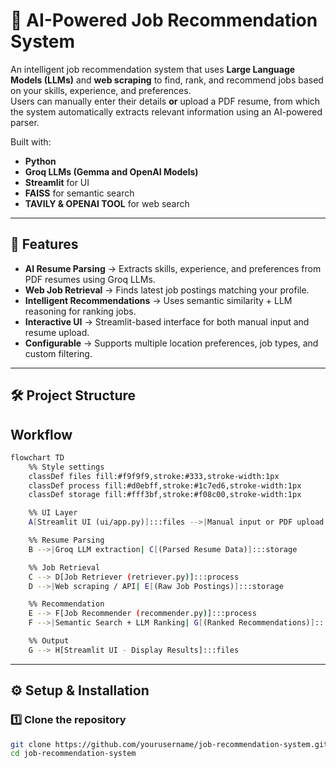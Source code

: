 # 💼 AI-Powered Job Recommendation System

An intelligent job recommendation system that uses **Large Language Models (LLMs)** and **web scraping** to find, rank, and recommend jobs based on your skills, experience, and preferences.  
Users can manually enter their details **or** upload a PDF resume, from which the system automatically extracts relevant information using an AI-powered parser.

Built with:
- **Python**
- **Groq LLMs (Gemma and OpenAI Models)**
- **Streamlit** for UI
- **FAISS** for semantic search
- **TAVILY & OPENAI TOOL** for web search 
---

## 🚀 Features

- **AI Resume Parsing** → Extracts skills, experience, and preferences from PDF resumes using Groq LLMs.
- **Web Job Retrieval** → Finds latest job postings matching your profile.
- **Intelligent Recommendations** → Uses semantic similarity + LLM reasoning for ranking jobs.
- **Interactive UI** → Streamlit-based interface for both manual input and resume upload.
- **Configurable** → Supports multiple location preferences, job types, and custom filtering.

---

## 🛠️ Project Structure



## Workflow

```bash
flowchart TD
    %% Style settings
    classDef files fill:#f9f9f9,stroke:#333,stroke-width:1px
    classDef process fill:#d0ebff,stroke:#1c7ed6,stroke-width:1px
    classDef storage fill:#fff3bf,stroke:#f08c00,stroke-width:1px

    %% UI Layer
    A[Streamlit UI (ui/app.py)]:::files -->|Manual input or PDF upload| B[Resume Parser (resume_parser.py)]:::process

    %% Resume Parsing
    B -->|Groq LLM extraction| C[(Parsed Resume Data)]:::storage

    %% Job Retrieval
    C --> D[Job Retriever (retriever.py)]:::process
    D -->|Web scraping / API| E[(Raw Job Postings)]:::storage

    %% Recommendation
    E --> F[Job Recommender (recommender.py)]:::process
    F -->|Semantic Search + LLM Ranking| G[(Ranked Recommendations)]:::storage

    %% Output
    G --> H[Streamlit UI - Display Results]:::files
```

---

## ⚙️ Setup & Installation

### 1️⃣ Clone the repository
```bash
git clone https://github.com/yourusername/job-recommendation-system.git
cd job-recommendation-system
```
